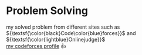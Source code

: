 # Problem Solving 
my solved problem from different sites such as ${\textsf{\color{black}Code\color{blue}forces}}$ and ${\textsf{\color{lightblue}Onlinejudge}}$  
[my codeforces profile](https://codeforces.com/profile/6MaRwan6) 👍
